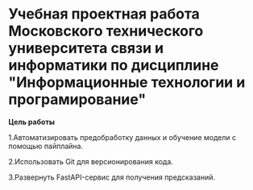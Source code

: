 # Учебная проектная работа Московского технического университета связи и информатики по дисциплине "Информационные технологии и програмирование"



**Цель работы​**


1.Автоматизировать предобработку данных и обучение модели с помощью пайплайна.​

2.Использовать Git для версионирования кода.​

3.Развернуть FastAPI-сервис для получения предсказаний.
